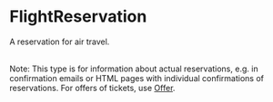 # FlightReservation

A reservation for air travel.<br/><br/>

Note: This type is for information about actual reservations, e.g. in confirmation emails or HTML pages with individual confirmations of reservations. For offers of tickets, use <a class="localLink" href="http://schema.org/Offer">Offer</a>.
